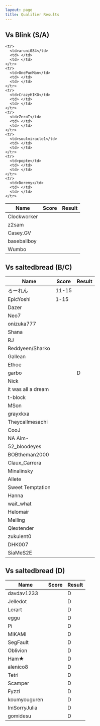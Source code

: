 ```yaml
---
layout: page
title: Qualifier Results
---
```


## Vs Blink (S/A) ##

<table>
  <thead>
    <tr>
      <th>Name</th>
      <th>Score</th>
      <th>Result</th>
    </tr>
  </thead>
  <tbody>
    <tr>
      <td>Clockworker</td>
      <td> </td>
      <td> </td>
    </tr>
    <tr>
      <td>z2sam</td>
      <td> </td>
      <td> </td>
    </tr>
    <tr>
      <td>Casey.GV</td>
      <td> </td>
      <td> </td>
    </tr>
    <tr>
      <td>baseballboy</td>
      <td> </td>
      <td> </td>
    </tr>
    <tr>
      <td>Wumbo</td>
      <td> </td>
      <td> </td>
    </tr>
    
    
    <tr>
      <td>aruni084</td>
      <td> </td>
      <td> </td>
    </tr>
    <tr>
      <td>OnePunMan</td>
      <td> </td>
      <td> </td>
    </tr>
    <tr>
      <td>CrazyHIKO</td>
      <td> </td>
      <td> </td>
    </tr>
    <tr>
      <td>ZeroT</td>
      <td> </td>
      <td> </td>
    </tr>
    <tr>
      <td>soulmiracle1</td>
      <td> </td>
      <td> </td>
    </tr>
    <tr>
      <td>popte</td>
      <td> </td>
      <td> </td>
    </tr>
    <tr>
      <td>Doremy</td>
      <td> </td>
      <td> </td>
    </tr>
    
  </tbody>
</table>


## Vs saltedbread (B/C) ##

<table>
  <thead>
    <tr>
      <th>Name</th>
      <th>Score</th>
      <th>Result</th>
    </tr>
  </thead>
  <tbody>
    <tr>
      <td>ろーれん</td>
      <td>11-15</td>
      <td></td>
    </tr>
    <tr>
      <td>EpicYoshi</td>
      <td>1-15</td>
      <td></td>
    </tr>
    <tr>
      <td>Dazer</td>
      <td> </td>
      <td> </td>
    </tr>
    <tr>
      <td>Neo7</td>
      <td> </td>
      <td> </td>
    </tr>
    <tr>
      <td>onizuka777</td>
      <td> </td>
      <td> </td>
    </tr>
    <tr>
      <td>Shana</td>
      <td> </td>
      <td> </td>
    </tr>
    <tr>
      <td>RJ</td>
      <td> </td>
      <td> </td>
    </tr>
    <tr>
      <td>Reddyeen/Sharko</td>
      <td> </td>
      <td> </td>
    </tr>
    <tr>
      <td>Gallean</td>
      <td> </td>
      <td> </td>
    </tr>
    <tr>
      <td>Ethoe</td>
      <td> </td>
      <td> </td>
    </tr>
    <tr>
      <td>garbo</td>
      <td> </td>
      <td>D</td>
    </tr>
    <tr>
      <td>Nick</td>
      <td> </td>
      <td></td>
    </tr>
    <tr>
      <td>it was all a dream</td>
      <td> </td>
      <td></td>
    </tr>
    <tr>
      <td>t-block</td>
      <td> </td>
      <td></td>
    </tr>
    <tr>
      <td>MSon</td>
      <td> </td>
      <td></td>
    </tr>
    <tr>
      <td>grayxkxa</td>
      <td> </td>
      <td></td>
    </tr>
    <tr>
      <td>Theycallmesachi</td>
      <td> </td>
      <td></td>
    </tr>
    <tr>
      <td>CooJ</td>
      <td> </td>
      <td></td>
    </tr>
    <tr>
      <td>NA Aim-</td>
      <td> </td>
      <td></td>
    </tr>
    <tr>
      <td>52_bloodeyes</td>
      <td> </td>
      <td></td>
    </tr>
    <tr>
      <td>BOBtheman2000</td>
      <td> </td>
      <td></td>
    </tr>
    <tr>
      <td>Claux_Carrera</td>
      <td> </td>
      <td></td>
    </tr>
    <tr>
      <td>Minalinsky</td>
      <td> </td>
      <td></td>
    </tr>
    <tr>
      <td>Allete</td>
      <td> </td>
      <td></td>
    </tr>
    <tr>
      <td>Sweet Temptation</td>
      <td> </td>
      <td></td>
    </tr>
    <tr>
      <td>Hanna</td>
      <td> </td>
      <td></td>
    </tr>
    <tr>
      <td>wait_what</td>
      <td> </td>
      <td></td>
    </tr>
    <tr>
      <td>Helomair</td>
      <td> </td>
      <td></td>
    </tr>
    <tr>
      <td>Meiling</td>
      <td> </td>
      <td></td>
    </tr>
    <tr>
      <td>Qlextender</td>
      <td> </td>
      <td></td>
    </tr>
    <tr>
      <td>zukulent0</td>
      <td> </td>
      <td></td>
    </tr>
    <tr>
      <td>DHK007</td>
      <td> </td>
      <td></td>
    </tr>
    <tr>
      <td>SiaMeS2E</td>
      <td> </td>
      <td></td>
    </tr>
  </tbody>
</table>


## Vs saltedbread (D) ##

<table>
  <thead>
    <tr>
      <th>Name</th>
      <th>Score</th>
      <th>Result</th>
    </tr>
  </thead>
  <tbody>
    <tr>
      <td>davdav1233</td>
      <td> </td>
      <td>D</td>
    </tr>
    <tr>
      <td>Jelledot</td>
      <td> </td>
      <td>D</td>
    </tr>
    <tr>
      <td>Lerart</td>
      <td> </td>
      <td>D</td>
    </tr>
    <tr>
      <td>eggu</td>
      <td> </td>
      <td>D</td>
    </tr>
    <tr>
      <td>Pi</td>
      <td> </td>
      <td>D</td>
    </tr>
    <tr>
      <td>MIKAMI</td>
      <td> </td>
      <td>D</td>
    </tr>
    <tr>
      <td>SegFault</td>
      <td> </td>
      <td>D</td>
    </tr>
    <tr>
      <td>Oblivion</td>
      <td> </td>
      <td>D</td>
    </tr>
    <tr>
      <td>Ham★</td>
      <td> </td>
      <td>D</td>
    </tr>
    <tr>
      <td>alenico8</td>
      <td> </td>
      <td>D</td>
    </tr>
    <tr>
      <td>Tetri</td>
      <td> </td>
      <td>D</td>
    </tr>
    <tr>
      <td>Scamper</td>
      <td> </td>
      <td>D</td>
    </tr>
    <tr>
      <td>Fyzzl</td>
      <td> </td>
      <td>D</td>
    </tr>
    <tr>
      <td>koumyouguren</td>
      <td> </td>
      <td>D</td>
    </tr>
    <tr>
      <td>ImSorryJulia</td>
      <td> </td>
      <td>D</td>
    </tr>
    <tr>
      <td>gomidesu</td>
      <td> </td>
      <td>D</td>
    </tr>
  </tbody>
</table>

